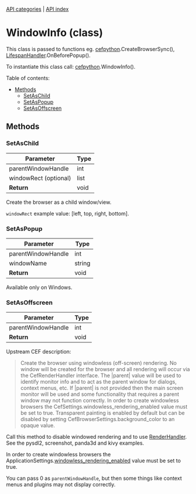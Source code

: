 [API categories](API-categories.md) | [API index](API-index.md)


# WindowInfo (class)

This class is passed to functions eg.
[cefpython](cefpython.md).CreateBrowserSync(),
[LifespanHandler](LifespanHandler.md).OnBeforePopup().

To instantiate this class call: [cefpython](cefpython.md).WindowInfo().


Table of contents:
* [Methods](#methods)
  * [SetAsChild](#setaschild)
  * [SetAsPopup](#setaspopup)
  * [SetAsOffscreen](#setasoffscreen)

## Methods


### SetAsChild

| Parameter | Type |
| --- | --- |
| parentWindowHandle | int |
| windowRect (optional) | list |
| __Return__ | void |

Create the browser as a child window/view.

`windowRect` example value: [left, top, right, bottom].


### SetAsPopup

| Parameter | Type |
| --- | --- |
| parentWindowHandle | int |
| windowName | string |
| __Return__ | void |

Available only on Windows.


### SetAsOffscreen

| Parameter | Type |
| --- | --- |
| parentWindowHandle | int |
| __Return__ | void |

Upstream CEF description:
> Create the browser using windowless (off-screen) rendering. No window
will be created for the browser and all rendering will occur via the
CefRenderHandler interface. The |parent| value will be used to identify
monitor info and to act as the parent window for dialogs, context menus,
etc. If |parent| is not provided then the main screen monitor will be used
and some functionality that requires a parent window may not function
correctly. In order to create windowless browsers the
CefSettings.windowless_rendering_enabled value must be set to true.
Transparent painting is enabled by default but can be disabled by setting
CefBrowserSettings.background_color to an opaque value.

Call this method to disable windowed rendering and to use
[RenderHandler](RenderHandler.md). See the pysdl2, screenshot, panda3d
and kivy examples.

In order to create windowless browsers the
ApplicationSettings.[windowless_rendering_enabled](ApplicationSettings.md#windowless_rendering_enabled)
value must be set to true.

You can pass 0 as `parentWindowHandle`, but then some things like
context menus and plugins may not display correctly.

